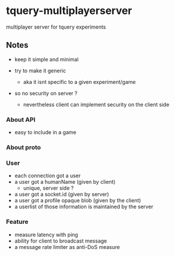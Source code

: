 tquery-multiplayerserver
========================

multiplayer server for tquery experiments


## Notes
* keep it simple and minimal
* try to make it generic
  * aka it isnt specific to a given experiment/game

* so no security on server ?
  * nevertheless client can implement security on the client side 

### About API
* easy to include in a game

### About proto



### User
* each connection got a user
* a user got a humanName (given by client)
  * unique, server side ?
* a user got a socket.id (given by server)
* a user got a profile opaque blob (given by the client)
* a userlist of those information is maintained by the server

### Feature
* measure latency with ping
* ability for client to broadcast message
* a message rate limiter as anti-DoS measure